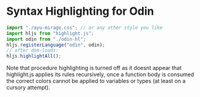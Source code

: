 # Syntax Highlighting for Odin

```ts
import "./ayu-mirage.css"; // or any other style you like
import hljs from "highlight.js";
import odin from "./odin-hl";
hljs.registerLanguage("odin", odin);
// after dom-loads:
hljs.highlightAll();
```

Note that procedure highlighting is turned off as it doesnt appear that highlight.js applies its rules recursively, once a function body is consumed the correct colors cannot be applied to variables or types (at least on a cursory attempt).
